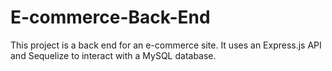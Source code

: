 # E-commerce-Back-End

 This project is a back end for an e-commerce site. It uses an Express.js API and Sequelize to interact with a MySQL database.
